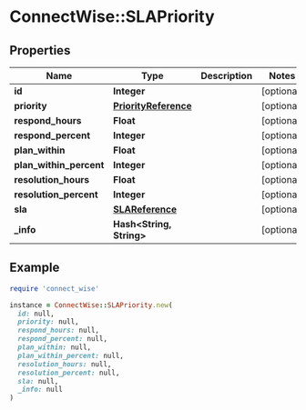 # ConnectWise::SLAPriority

## Properties

| Name | Type | Description | Notes |
| ---- | ---- | ----------- | ----- |
| **id** | **Integer** |  | [optional] |
| **priority** | [**PriorityReference**](PriorityReference.md) |  | [optional] |
| **respond_hours** | **Float** |  | [optional] |
| **respond_percent** | **Integer** |  | [optional] |
| **plan_within** | **Float** |  | [optional] |
| **plan_within_percent** | **Integer** |  | [optional] |
| **resolution_hours** | **Float** |  | [optional] |
| **resolution_percent** | **Integer** |  | [optional] |
| **sla** | [**SLAReference**](SLAReference.md) |  | [optional] |
| **_info** | **Hash&lt;String, String&gt;** |  | [optional] |

## Example

```ruby
require 'connect_wise'

instance = ConnectWise::SLAPriority.new(
  id: null,
  priority: null,
  respond_hours: null,
  respond_percent: null,
  plan_within: null,
  plan_within_percent: null,
  resolution_hours: null,
  resolution_percent: null,
  sla: null,
  _info: null
)
```

